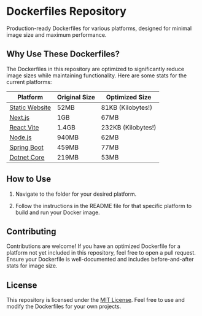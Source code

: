 # Dockerfiles Repository

Production-ready Dockerfiles for various platforms, designed for minimal image size and maximum performance.

## Why Use These Dockerfiles?

The Dockerfiles in this repository are optimized to significantly reduce image sizes while maintaining functionality.
Here are some stats for the current platforms:

| Platform                         | Original Size | Optimized Size     |
| -------------------------------- | ------------- | ------------------ |
| [Static Website](static_website) | 52MB          | 81KB (Kilobytes!)  |
| [Next.js](nextjs)                | 1GB           | 67MB               |
| [React Vite](react_vite)         | 1.4GB         | 232KB (Kilobytes!) |
| [Node.js](nodejs)                | 940MB         | 62MB               |
| [Spring Boot](spring_boot)       | 459MB         | 77MB               |
| [Dotnet Core](dotnet_core)       | 219MB         | 53MB               |

## How to Use

1. Navigate to the folder for your desired platform.

2. Follow the instructions in the README file for that specific platform to build and run your Docker image.

## Contributing

Contributions are welcome! If you have an optimized Dockerfile for a platform not yet included in this repository, feel
free to open a pull request. Ensure your Dockerfile is well-documented and includes before-and-after stats for image
size.

## License

This repository is licensed under the [MIT License](LICENSE). Feel free to use and modify the Dockerfiles for your own
projects.
